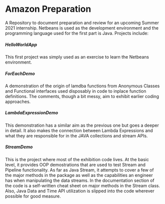 # Amazon Preparation
A Repository to document preparation and review for an upcoming Summer 2021 internship.
Netbeans is used as the development environment and the programming language used for the 
first part is Java. Projects include: 
##### HelloWorldApp
This first project was simply used as an exercise to learn the Netbeans environment. 
##### ForEachDemo
A demonstration of the origin of lamdba functions from Anonymous Classes and Functional
interfaces used disposably in code to inplace function definitions. The comments, though a
bit messy, aim to exhibit earlier coding approaches.
##### LambdaExpressionDemo
This demonstration has a similar aim as the previous one but goes a deeper in detail. It
also makes the connection between Lambda Expressions and what they are responsible for in the JAVA collections and stream APIs.

##### StreamDemo
This is the project where most of the exhibition code lives. At the basic level, it provides
OOP demostrations that are used to test Stream and Pipeline functionality.  As far as Java
Stream, it attempts to cover a few of the major methods in the package as well as the
capabilities an engineer has when manipulating the data streams. In the documentation section
of the code is a self-written cheat sheet on major methods in the Stream class. Also, Java
Data and Time API utilization is slipped into the code wherever possible for good measure.
